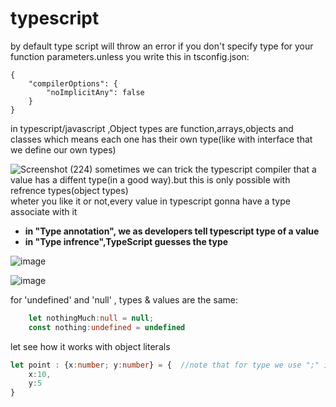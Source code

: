 # typescript
by default type script will throw an error if you don't specify type for your function parameters.unless you write this in tsconfig.json:
```
{ 
    "compilerOptions": { 
        "noImplicitAny": false 
    } 
}
```

in typescript/javascript ,Object types are function,arrays,objects and classes which means each one has their own type(like with interface that we define our own types) 

![Screenshot (224)](https://user-images.githubusercontent.com/50621975/170809614-34c9c99d-d438-4ef8-9da6-0b33df2b05f2.png)
sometimes we can trick the typescript compiler that a value has a diffent type(in a good way).but this is only possible with refrence types(object types)       
wheter you like it or not,every value in typescript gonna have a type associate with it
* __in "Type annotation", we as developers tell typescript type of a value__
* __in "Type infrence",TypeScript guesses the type__

![image](https://user-images.githubusercontent.com/50621975/153896461-8b71a57d-4fde-4f97-b471-ecad53b42b43.png)

![image](https://user-images.githubusercontent.com/50621975/153896402-7ea9aa7a-815f-4b52-a24b-071d751b3479.png)     

for 'undefined' and 'null' , types & values are the same:
```typescript
    let nothingMuch:null = null;
    const nothing:undefined = undefined
```

let see how it works with object literals
```typescript
let point : {x:number; y:number} = {  //note that for type we use ";" instead of ','
    x:10,
    y:5
}
```
